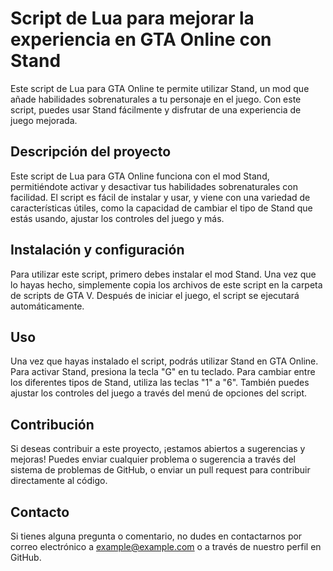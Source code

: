 # Script de Lua para mejorar la experiencia en GTA Online con Stand

Este script de Lua para GTA Online te permite utilizar Stand, un mod que añade habilidades sobrenaturales a tu personaje en el juego. Con este script, puedes usar Stand fácilmente y disfrutar de una experiencia de juego mejorada.

## Descripción del proyecto

Este script de Lua para GTA Online funciona con el mod Stand, permitiéndote activar y desactivar tus habilidades sobrenaturales con facilidad. El script es fácil de instalar y usar, y viene con una variedad de características útiles, como la capacidad de cambiar el tipo de Stand que estás usando, ajustar los controles del juego y más.

## Instalación y configuración

Para utilizar este script, primero debes instalar el mod Stand. Una vez que lo hayas hecho, simplemente copia los archivos de este script en la carpeta de scripts de GTA V. Después de iniciar el juego, el script se ejecutará automáticamente.

## Uso

Una vez que hayas instalado el script, podrás utilizar Stand en GTA Online. Para activar Stand, presiona la tecla "G" en tu teclado. Para cambiar entre los diferentes tipos de Stand, utiliza las teclas "1" a "6". También puedes ajustar los controles del juego a través del menú de opciones del script.

## Contribución

Si deseas contribuir a este proyecto, ¡estamos abiertos a sugerencias y mejoras! Puedes enviar cualquier problema o sugerencia a través del sistema de problemas de GitHub, o enviar un pull request para contribuir directamente al código.


## Contacto

Si tienes alguna pregunta o comentario, no dudes en contactarnos por correo electrónico a example@example.com o a través de nuestro perfil en GitHub.
